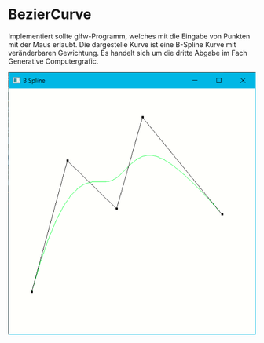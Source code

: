 # BezierCurve
Implementiert sollte glfw-Programm, welches mit die Eingabe von Punkten mit der Maus erlaubt. Die dargestelle Kurve ist eine B-Spline Kurve mit veränderbaren Gewichtung. Es handelt sich um die dritte Abgabe im Fach Generative Computergrafic. 


![Berechnete B-Spline Kurve](https://github.com/JulianBu/BezierCurve/blob/master/venv/bspline.PNG)
